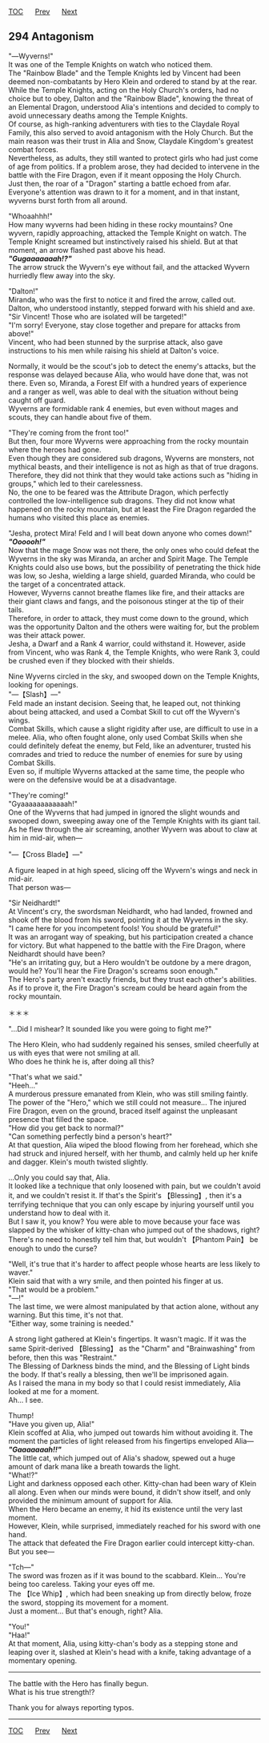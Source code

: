 [TOC](../readme.md)&nbsp;&nbsp;&nbsp;&nbsp;&nbsp;&nbsp;[Prev](chapter0293.md)&nbsp;&nbsp;&nbsp;&nbsp;&nbsp;&nbsp;[Next](chapter0295.md)



## 294 Antagonism

"―Wyverns!"  
It was one of the Temple Knights on watch who noticed them.  
The "Rainbow Blade" and the Temple Knights led by Vincent had been
deemed non-combatants by Hero Klein and ordered to stand by at the rear.
While the Temple Knights, acting on the Holy Church's orders, had no
choice but to obey, Dalton and the "Rainbow Blade", knowing the threat
of an Elemental Dragon, understood Alia's intentions and decided to
comply to avoid unnecessary deaths among the Temple Knights.  
Of course, as high-ranking adventurers with ties to the Claydale Royal
Family, this also served to avoid antagonism with the Holy Church. But
the main reason was their trust in Alia and Snow, Claydale Kingdom's
greatest combat forces.  
Nevertheless, as adults, they still wanted to protect girls who had just
come of age from politics. If a problem arose, they had decided to
intervene in the battle with the Fire Dragon, even if it meant opposing
the Holy Church.  
Just then, the roar of a "Dragon" starting a battle echoed from afar.
Everyone's attention was drawn to it for a moment, and in that instant,
wyverns burst forth from all around.  
  
"Whoaahhh!"  
How many wyverns had been hiding in these rocky mountains? One wyvern,
rapidly approaching, attacked the Temple Knight on watch. The Temple
Knight screamed but instinctively raised his shield. But at that moment,
an arrow flashed past above his head.  
***"Gugaaaaaaah!?"***  
The arrow struck the Wyvern's eye without fail, and the attacked Wyvern
hurriedly flew away into the sky.  
  
"Dalton!"  
Miranda, who was the first to notice it and fired the arrow, called out.
Dalton, who understood instantly, stepped forward with his shield and
axe.  
"Sir Vincent! Those who are isolated will be targeted!"  
"I'm sorry! Everyone, stay close together and prepare for attacks from
above!"  
Vincent, who had been stunned by the surprise attack, also gave
instructions to his men while raising his shield at Dalton's voice.  
  
Normally, it would be the scout's job to detect the enemy's attacks, but
the response was delayed because Alia, who would have done that, was not
there. Even so, Miranda, a Forest Elf with a hundred years of experience
and a ranger as well, was able to deal with the situation without being
caught off guard.  
Wyverns are formidable rank 4 enemies, but even without mages and
scouts, they can handle about five of them.  
  
"They're coming from the front too!"  
But then, four more Wyverns were approaching from the rocky mountain
where the heroes had gone.  
Even though they are considered sub dragons, Wyverns are monsters, not
mythical beasts, and their intelligence is not as high as that of true
dragons. Therefore, they did not think that they would take actions such
as "hiding in groups," which led to their carelessness.  
No, the one to be feared was the Attribute Dragon, which perfectly
controlled the low-intelligence sub dragons. They did not know what
happened on the rocky mountain, but at least the Fire Dragon regarded
the humans who visited this place as enemies.  
  
"Jesha, protect Mira! Feld and I will beat down anyone who comes
down!"  
***"Oooooh!"***  
Now that the mage Snow was not there, the only ones who could defeat the
Wyverns in the sky was Miranda, an archer and Spirit Mage. The Temple
Knights could also use bows, but the possibility of penetrating the
thick hide was low, so Jesha, wielding a large shield, guarded Miranda,
who could be the target of a concentrated attack.  
However, Wyverns cannot breathe flames like fire, and their attacks are
their giant claws and fangs, and the poisonous stinger at the tip of
their tails.  
Therefore, in order to attack, they must come down to the ground, which
was the opportunity Dalton and the others were waiting for, but the
problem was their attack power.  
Jesha, a Dwarf and a Rank 4 warrior, could withstand it. However, aside
from Vincent, who was Rank 4, the Temple Knights, who were Rank 3, could
be crushed even if they blocked with their shields.  
  
Nine Wyverns circled in the sky, and swooped down on the Temple Knights,
looking for openings.  
"―【Slash】―"  
Feld made an instant decision. Seeing that, he leaped out, not thinking
about being attacked, and used a Combat Skill to cut off the Wyvern's
wings.  
Combat Skills, which cause a slight rigidity after use, are difficult to
use in a melee. Alia, who often fought alone, only used Combat Skills
when she could definitely defeat the enemy, but Feld, like an
adventurer, trusted his comrades and tried to reduce the number of
enemies for sure by using Combat Skills.  
Even so, if multiple Wyverns attacked at the same time, the people who
were on the defensive would be at a disadvantage.  
  
"They're coming!"  
"Gyaaaaaaaaaaaah!"  
One of the Wyverns that had jumped in ignored the slight wounds and
swooped down, sweeping away one of the Temple Knights with its giant
tail.  
As he flew through the air screaming, another Wyvern was about to claw
at him in mid-air, when―  
  
"―【Cross Blade】―"  
  
A figure leaped in at high speed, slicing off the Wyvern's wings and
neck in mid-air.  
That person was―  
  
"Sir Neidhardt!"  
At Vincent's cry, the swordsman Neidhardt, who had landed, frowned and
shook off the blood from his sword, pointing it at the Wyverns in the
sky.  
"I came here for you incompetent fools! You should be grateful!"  
It was an arrogant way of speaking, but his participation created a
chance for victory. But what happened to the battle with the Fire
Dragon, where Neidhardt should have been?  
"He's an irritating guy, but a Hero wouldn't be outdone by a mere
dragon, would he? You'll hear the Fire Dragon's screams soon enough."  
The Hero's party aren't exactly friends, but they trust each other's
abilities. As if to prove it, the Fire Dragon's scream could be heard
again from the rocky mountain.  
  
＊＊＊  
  
"...Did I mishear? It sounded like you were going to fight me?"  
  
The Hero Klein, who had suddenly regained his senses, smiled cheerfully
at us with eyes that were not smiling at all.  
Who does he think he is, after doing all this?  
  
"That's what we said."  
"Heeh..."  
A murderous pressure emanated from Klein, who was still smiling
faintly.  
The power of the "Hero," which we still could not measure... The injured
Fire Dragon, even on the ground, braced itself against the unpleasant
presence that filled the space.  
"How did you get back to normal?"  
"Can something perfectly bind a person's heart?"  
At that question, Alia wiped the blood flowing from her forehead, which
she had struck and injured herself, with her thumb, and calmly held up
her knife and dagger. Klein's mouth twisted slightly.  
  
...Only you could say that, Alia.  
It looked like a technique that only loosened with pain, but we couldn't
avoid it, and we couldn't resist it. If that's the Spirit's
【Blessing】, then it's a terrifying technique that you can only escape
by injuring yourself until you understand how to deal with it.  
But I saw it, you know? You were able to move because your face was
slapped by the whisker of kitty-chan who jumped out of the shadows,
right? There's no need to honestly tell him that, but wouldn't 【Phantom
Pain】 be enough to undo the curse?  
  
"Well, it's true that it's harder to affect people whose hearts are less
likely to waver."  
Klein said that with a wry smile, and then pointed his finger at us.  
"That would be a problem."  
"―!"  
The last time, we were almost manipulated by that action alone, without
any warning. But this time, it's not that.  
"Either way, some training is needed."  
  
A strong light gathered at Klein's fingertips. It wasn't magic. If it
was the same Spirit-derived 【Blessing】 as the "Charm" and
"Brainwashing" from before, then this was "Restraint."  
The Blessing of Darkness binds the mind, and the Blessing of Light binds
the body. If that's really a blessing, then we'll be imprisoned again.  
As I raised the mana in my body so that I could resist immediately, Alia
looked at me for a moment.  
Ah... I see.  
  
Thump!  
"Have you given up, Alia!"  
Klein scoffed at Alia, who jumped out towards him without avoiding it.
The moment the particles of light released from his fingertips enveloped
Alia―  
***"Gaaaaaaah!!"***  
The little cat, which jumped out of Alia's shadow, spewed out a huge
amount of dark mana like a breath towards the light.  
"What!?"  
Light and darkness opposed each other. Kitty-chan had been wary of Klein
all along. Even when our minds were bound, it didn't show itself, and
only provided the minimum amount of support for Alia.  
When the Hero became an enemy, it hid its existence until the very last
moment.  
However, Klein, while surprised, immediately reached for his sword with
one hand.  
The attack that defeated the Fire Dragon earlier could intercept
kitty-chan.  
But you see―  
  
"Tch―"  
The sword was frozen as if it was bound to the scabbard. Klein... You're
being too careless. Taking your eyes off me.  
The 【Ice Whip】, which had been sneaking up from directly below, froze
the sword, stopping its movement for a moment.  
Just a moment... But that's enough, right? Alia.  
  
"You!"  
"Haa!"  
At that moment, Alia, using kitty-chan's body as a stepping stone and
leaping over it, slashed at Klein's head with a knife, taking advantage
of a momentary opening.  
  

------------------------------------------------------------------------

The battle with the Hero has finally begun.  
What is his true strength!?  
  
Thank you for always reporting typos.  


---
[TOC](../readme.md)&nbsp;&nbsp;&nbsp;&nbsp;&nbsp;&nbsp;[Prev](chapter0293.md)&nbsp;&nbsp;&nbsp;&nbsp;&nbsp;&nbsp;[Next](chapter0295.md)

